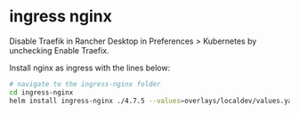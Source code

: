 # ingress nginx

Disable Traefik in Rancher Desktop in Preferences > Kubernetes by unchecking Enable Traefix.

Install nginx as ingress with the lines below:

```bash
# navigate to the ingress-nginx folder
cd ingress-nginx
helm install ingress-nginx ./4.7.5 --values=overlays/localdev/values.yaml --namespace ingress-nginx --create-namespace
```